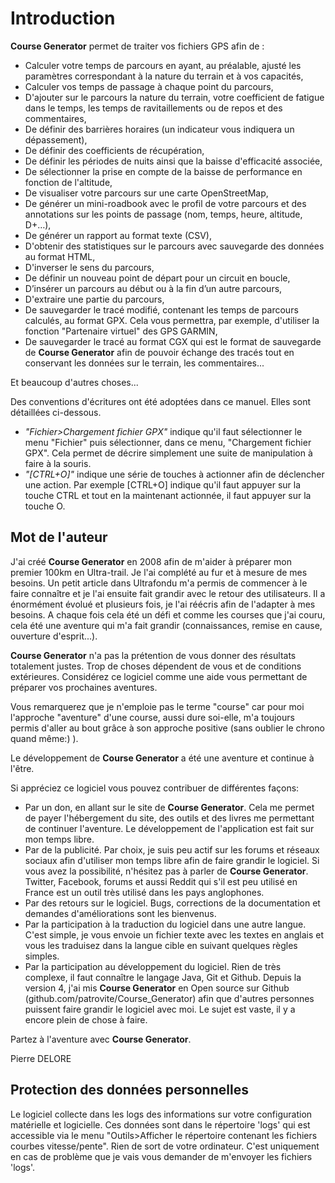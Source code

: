 # Introduction

**Course Generator** permet de traiter vos fichiers GPS afin de :

* Calculer votre temps de parcours en ayant, au préalable, ajusté les paramètres correspondant à la nature du terrain et à vos capacités,
* Calculer vos temps de passage à chaque point du parcours,
* D'ajouter sur le parcours la nature du terrain, votre coefficient de fatigue dans le temps, les temps de ravitaillements ou de repos et des commentaires,
* De définir des barrières horaires (un indicateur vous indiquera un dépassement),
* De définir des coefficients de récupération,
* De définir les périodes de nuits ainsi que la baisse d'efficacité associée,
* De sélectionner la prise en compte de la baisse de performance en fonction de l'altitude,
* De visualiser votre parcours sur une carte OpenStreetMap,
* De générer un mini-roadbook avec le profil de votre parcours et des annotations sur les points de passage (nom, temps, heure, altitude, D+…),
* De générer un rapport au format texte (CSV),
* D'obtenir des statistiques sur le parcours avec sauvegarde des données au format HTML,
* D'inverser le sens du parcours,
* De définir un nouveau point de départ pour un circuit en boucle,
* D’insérer un parcours au début ou à la fin d’un autre parcours,
* D'extraire une partie du parcours,
* De sauvegarder le tracé modifié, contenant les temps de parcours calculés, au format GPX. Cela vous permettra, par exemple, d'utiliser la fonction "Partenaire virtuel" des GPS GARMIN,
* De sauvegarder le tracé au format CGX qui est le format de sauvegarde de **Course Generator** afin de pouvoir échange des tracés tout en conservant les données sur le terrain, les commentaires...

Et beaucoup d'autres choses...


Des conventions d'écritures ont été adoptées dans ce manuel. Elles sont détaillées ci-dessous.

* *"Fichier>Chargement fichier GPX"* indique qu'il faut sélectionner le menu "Fichier" puis sélectionner, dans ce menu, "Chargement fichier GPX". Cela permet de décrire simplement une suite de manipulation à faire à la souris.
* *"[CTRL+O]"* indique une série de touches à actionner afin de déclencher une action. Par exemple [CTRL+O] indique qu'il faut appuyer sur la touche CTRL et tout en la maintenant actionnée, il faut appuyer sur la touche O.

## Mot de l'auteur

J'ai créé **Course Generator** en 2008 afin de m'aider à préparer mon premier 100km en Ultra-trail. Je l'ai complété au fur et à mesure de mes besoins. Un petit article dans Ultrafondu m'a permis de commencer à le faire connaître et je l'ai ensuite fait grandir avec le retour des utilisateurs.
Il a énormément évolué et plusieurs fois, je l'ai réécris afin de l'adapter à mes besoins. A chaque fois cela été un défi et comme les courses que j'ai couru, cela été une aventure qui m'a fait grandir (connaissances, remise en cause, ouverture d'esprit...).

**Course Generator** n'a pas la prétention de vous donner des résultats totalement justes. Trop de choses dépendent de vous et de conditions extérieures. Considérez ce logiciel comme une aide vous permettant de préparer vos prochaines aventures.

Vous remarquerez que je n'emploie pas le terme "course" car pour moi l'approche "aventure" d'une course, aussi dure soi-elle, m'a toujours permis d'aller au bout grâce à son approche positive (sans oublier le chrono quand même:) ).

Le développement de **Course Generator** a été une aventure et continue à l'être.

Si appréciez ce logiciel vous pouvez contribuer de différentes façons:

* Par un don, en allant sur le site de **Course Generator**. Cela me permet de payer l'hébergement du site, des outils et des livres me permettant de continuer l'aventure. Le développement de l'application est fait sur mon temps libre.  
* Par de la publicité. Par choix, je suis peu actif sur les forums et réseaux sociaux afin d'utiliser mon temps libre afin de faire grandir le logiciel. Si vous avez la possibilité, n'hésitez pas à parler de **Course Generator**. Twitter, Facebook, forums et aussi Reddit qui s'il est peu utilisé en France est un outil très utilisé dans les pays anglophones.
* Par des retours sur le logiciel. Bugs, corrections de la documentation et demandes d'améliorations sont les bienvenus.
* Par la participation à la traduction du logiciel dans une autre langue. C'est simple, je vous envoie un fichier texte avec les textes en anglais et vous les traduisez dans la langue cible en suivant quelques règles simples.
* Par la participation au développement du logiciel. Rien de très complexe, il faut connaître le langage Java, Git et Github. Depuis la version 4, j'ai mis **Course Generator** en Open source sur Github (github.com/patrovite/Course_Generator) afin que d'autres personnes puissent faire grandir le logiciel avec moi. Le sujet est vaste, il y a encore plein de chose à faire.


Partez à l'aventure avec **Course Generator**.

Pierre DELORE

## Protection des données personnelles

Le logiciel collecte dans les logs des informations sur votre configuration matérielle et logicielle. Ces données sont dans le répertoire 'logs' qui est accessible via le menu "Outils>Afficher le répertoire contenant les fichiers courbes vitesse/pente". Rien de sort de votre ordinateur. C'est uniquement en cas de problème que je vais vous demander de m'envoyer les fichiers 'logs'.
